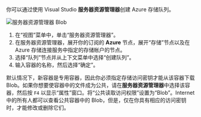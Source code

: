 你可以通过使用 Visual Studio **服务器资源管理器**创建 Azure 存储队列。

![服务器资源管理器 Blob][Image1]

1. 在“视图”菜单中，单击“服务器资源管理器”。
2. 在服务器资源管理器，展开你的订阅的 **Azure** 节点，展开“存储”节点以及在 Azure 存储连接服务中指定的存储帐户的节点。
3. 选择“队列”节点并从上下文菜单中选择“创建队列”。
4. 输入容器的名称，然后选择“确定”。   

默认情况下，新容器是专用容器，因此你必须指定存储访问密钥才能从该容器下载 Blob。如果你想要使容器中的文件成为公共，请在**服务器资源管理器**中选择该容器，然后按 `F4` 以显示“属性”窗口。将“公共读取访问权限”设置为“Blob”。Internet 中的所有人都可以查看公共容器中的 Blob，但是，仅在你具有相应的访问密钥时，才能修改或删除它们。


[Image1]: ./media/vs-create-blob-container-in-server-explorer/vs-storage-create-blob-containers-in-Server-Explorer.png

<!---HONumber=79-->